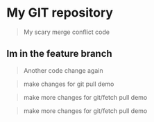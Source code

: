 # My GIT repository

> My scary merge conflict code

## Im in the feature branch

> Another code change again

> make changes for git pull demo


> make more changes for git/fetch pull demo

> make more changes for git/fetch pull demo

